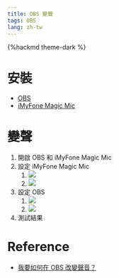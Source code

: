 ```yaml
---
title: OBS 變聲
tags: OBS
lang: zh-tw
---
```


{%hackmd theme-dark %}

# 安裝
- [OBS](https://obsproject.com/)
- [iMyFone Magic Mic](https://tw.imyfone.com/voice-changer/)

# 變聲
1. 開啟 OBS 和 iMyFone Magic Mic
2. 設定 iMyFone Magic Mic
    1. ![](https://i.imgur.com/y4QypQk.png)
    2. ![](https://i.imgur.com/UTdse5M.png)
3. 設定 OBS
    1. ![](https://i.imgur.com/y7FbUAU.png)
    2. ![](https://i.imgur.com/W8yxsnt.png)
4. 測試結果
    

# Reference
- [我要如何在 OBS 改變聲音？](https://tw.imyfone.com/voice-tips/obs-voice-changer/)